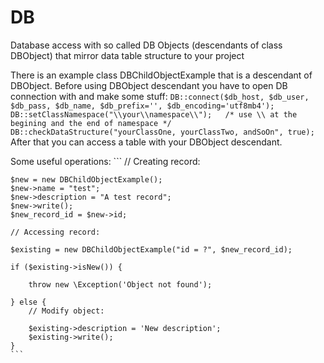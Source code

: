 # DB
Database access with so called DB Objects (descendants of class DBObject)
that mirror data table structure to your project

There is an example class DBChildObjectExample that is a descendant of DBObject.
Before using DBObject descendant you have to open DB connection with and make some stuff:
    ```
    DB::connect($db_host, $db_user, $db_pass, $db_name, $db_prefix='', $db_encoding='utf8mb4');
    DB::setClassNamespace("\\your\\namespace\\");   /* use \\ at the begining and the end of namespace */
    DB::checkDataStructure("yourClassOne, yourClassTwo, andSoOn", true);
    ```
After that you can access a table with your DBObject descendant.

Some useful operations:
    ```
    // Creating record:
    
    $new = new DBChildObjectExample();
    $new->name = "test";
    $new->description = "A test record";
    $new->write();
    $new_record_id = $new->id;

    // Accessing record:

    $existing = new DBChildObjectExample("id = ?", $new_record_id);

    if ($existing->isNew()) {

        throw new \Exception('Object not found');

    } else {
        // Modify object:

        $existing->description = 'New description';
        $existing->write();
    }
    ```